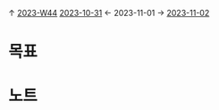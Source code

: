 
↑ [2023-W44](2023-W44.md)
[2023-10-31](2023-10-31.md) ← 2023-11-01 → [2023-11-02](2023-11-02.md)


# 목표



# 노트




